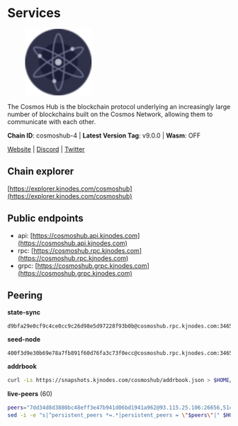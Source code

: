 # Services

<figure><img src="https://raw.githubusercontent.com/kj89/cosmos-images/main/logos/cosmoshub.png" width="150" alt=""><figcaption></figcaption></figure>

The Cosmos Hub is the blockchain protocol underlying an  increasingly large number of blockchains built on the  Cosmos Network, allowing them to communicate with each other.

**Chain ID**: cosmoshub-4 | **Latest Version Tag**: v9.0.0 | **Wasm**: OFF

[Website](https://hub.cosmos.network) | [Discord](https://discord.gg/cosmosnetwork) | [Twitter](https://twitter.com/cosmoshub)




## Chain explorer
[https://explorer.kjnodes.com/cosmoshub](https://explorer.kjnodes.com/cosmoshub)

## Public endpoints

* api: [https://cosmoshub.api.kjnodes.com](https://cosmoshub.api.kjnodes.com)
* rpc: [https://cosmoshub.rpc.kjnodes.com](https://cosmoshub.rpc.kjnodes.com)
* grpc: [https://cosmoshub.grpc.kjnodes.com](https://cosmoshub.grpc.kjnodes.com)

## Peering

**state-sync**

```text
d9bfa29e0cf9c4ce0cc9c26d98e5d97228f93b0b@cosmoshub.rpc.kjnodes.com:34656
```

**seed-node**

```text
400f3d9e30b69e78a7fb891f60d76fa3c73f0ecc@cosmoshub.rpc.kjnodes.com:34659
```

**addrbook**
```bash
curl -Ls https://snapshots.kjnodes.com/cosmoshub/addrbook.json > $HOME/.gaia/config/addrbook.json
```

**live-peers** (60)
```bash
peers="7dd34d8d3880bc48eff3e47b941d06bd1941a962@93.115.25.106:26656,51c49b57b371e3645de715e0034236a8bd61965e@35.221.229.109:26656,44594a57ce538a21f8558bcb1c9ce560ad879e3e@15.235.114.84:26656,803abd0b6b0478ab7f7e38dbda89902ca67f8778@65.21.90.137:11956,b0ac7f1485eedfc063af251fe12d93a68a22131d@65.108.137.38:26656,c5bf14906ba28dcb389e055f824dabe9576ed3f4@52.87.182.81:26656,213857e741833d17275ea559bb2d0342398cec99@35.245.206.45:26656,9edd51012df3a09395a48eb68a84723d6308e08c@35.212.116.100:26656,8918eaded204a6f948a0f4a158568c57b2ef1895@47.90.133.13:26656,c1e437f73b8889b78ea34981e7c349157ad80284@107.135.15.66:26656,1cce99042f884d669e7287e3e362bff8e385c63e@46.4.79.183:26726,82588f011491c6100d922d133f52fc23460b9231@95.216.230.145:26656,3450293ebc89d869ada0627ac9d4d2ff49c51a58@15.164.228.75:26656,fe21dd474640247888fc7c4dce82da8da08a8bfd@135.181.113.227:26656,e0ab6c5cc86959853f499236b8297344802ac5f4@5.161.139.201:26656,4ddba29a7dfa740a4edeb5c620c963f67f951e1d@5.9.72.212:2000,b533749dfe0dc09eff1dfb2adf83108f9125ee1c@162.55.97.111:26656,72829b78b38408b03793ed389b9f16596b82c306@146.59.81.92:26656,f5f8b96406a165d486be243723bfa7291db1cf62@35.230.170.155:26656,ca5011c44fd74d95e7fca487c69e301df195750c@65.108.122.246:26726,1279eae188599463661c3e2b9ab492615a6d7079@65.108.235.32:2010,ba3bacc714817218562f743178228f23678b2873@34.141.15.99:26656,6ea2ef7d3dd5d6967708a0b31eed85ba090a90a1@65.108.121.190:12010,e829d4764a5cecc44b3414777853b34407b36601@185.16.39.179:26656,137f98c8e22965e672744a3f8909c0f4c8cffc53@135.148.54.43:26656,84718db3de9588699b797965879d282061960293@51.79.20.219:26656,c940e11c1072dad06da3b1b48ca92966bb37e93a@74.96.207.58:28721,460967e46cc013e5e3eb365c1a8d271b0662549f@35.208.242.182:26656,9e14c8c48776a789f7029e88c260b2a6cbbf1417@35.212.85.141:26656,82e5be57b761e3bf8d9e1dbda61544a3e1ff0773@88.218.224.138:26656,67685d93f2256caa7a2d53e3a104f9e437c3d247@95.216.114.244:26656,d9bfa29e0cf9c4ce0cc9c26d98e5d97228f93b0b@65.109.88.38:34656,9c3e9ecedf6817c902b58e7f976aca3797df03fb@51.79.20.221:26656,ee767901f4a7eaf44603ef0a5b6e5edac118ba1e@74.118.136.149:26656,4ebf074e8b4a24438bd0bd503b62b4728dfb8eae@35.212.101.35:26656,847e0bf54b315e633a6d990de66a4c9721ba1830@206.189.26.213:26090,76cb6275dcd71f43aecf3b8dddae08554b7cc6f5@51.79.20.226:26656,a94dff85ed430f0475f41fe306c82b7eb7f6e858@51.91.153.78:31649,f701e3e0b7983c5a9e8ef34f88acd82ebd661c87@64.44.148.194:26656,cf52e109b7015d5c21f50ab4331fb7062160ab6c@35.206.171.231:26656,3a94f1021e84bb54a640e5b1c1fe16827824e4f7@51.79.20.217:26656,4cb59a50805f0646111412cf5d189e805e3e0c3d@89.149.218.64:26656,f6f5d71d0b9e29f2b86f47ce0d62b059b53009fc@74.118.143.238:26656,cf10a45ead9e76d45b06dee97ef779e65103c78e@3.128.185.235:26656,547a1165e390a14d70e7de0cbf1708fea80eb44d@172.104.115.76:26656,677d2313cad4bd01bbc53f274aa95fd78cf8fcb4@34.244.56.88:26656,4c46d32cbc4777c59a91a53fdadf8a3fa362036e@116.202.10.68:26656,39f68cf5744a881ea73023bf4e02db36390cfb1f@146.190.59.8:26090,5b143d463427d9ad0b621f97c0b8933643e293da@35.212.90.144:26656,84faffef21be153c2677c22ee1090d49078d2758@34.125.42.110:26656,61afb0f37c02031f285f6b27ead2a3e7a97cc28a@35.212.34.104:26656,6cedaa74a96505af9c7c8b23fd9eb29186452073@54.241.121.253:26656,2286eeee09fcf37e768dfffc0db8c821b9231b7b@204.16.244.78:26656,8d9a128bacce43faf0d8eae8e72684e24ec7448c@35.211.152.31:26656,11de8a73123ce854241cfa9687921c544b83d5d9@141.94.100.228:26656,34f0e424f747f62e04e8c34fde60013fb4dbc04b@65.108.0.165:14956,c124ce0b508e8b9ed1c5b6957f362225659b5343@169.155.44.11:26656,c14d39422b5d70d9084d19d286c7427c0762cdfc@162.55.92.114:2010,32bdba6ced12cdf2e534566e6c3d66ee2f7ef494@84.244.95.229:26656,f42bcf4cfeac554f0996c9d30924efabcd2e9416@51.38.231.61:26656"
sed -i -e "s|^persistent_peers *=.*|persistent_peers = \"$peers\"|" $HOME/.gaia/config/config.toml
```
